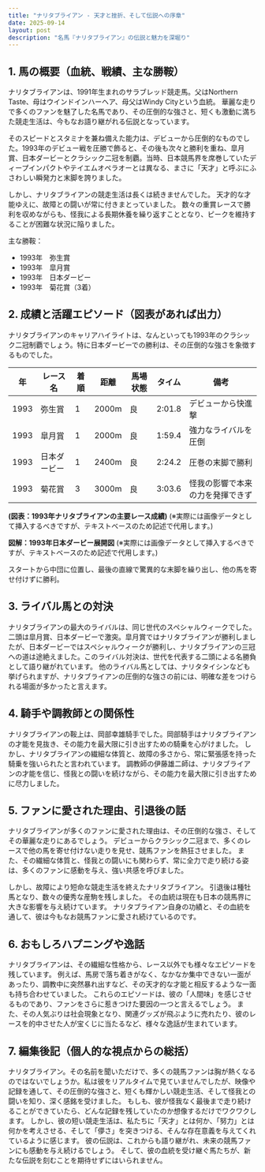 ```yaml
---
title: "ナリタブライアン - 天才と挫折、そして伝説への序章"
date: 2025-09-14
layout: post
description: "名馬『ナリタブライアン』の伝説と魅力を深堀り"
---
```


## 1. 馬の概要（血統、戦績、主な勝鞍）

ナリタブライアンは、1991年生まれのサラブレッド競走馬。父はNorthern Taste、母はウインドインハーヘア、母父はWindy Cityという血統。  華麗な走りで多くのファンを魅了した名馬であり、その圧倒的な強さと、短くも激動に満ちた競走生活は、今もなお語り継がれる伝説となっています。

そのスピードとスタミナを兼ね備えた能力は、デビューから圧倒的なものでした。1993年のデビュー戦を圧勝で飾ると、その後も次々と勝利を重ね、皐月賞、日本ダービーとクラシック二冠を制覇。当時、日本競馬界を席巻していたディープインパクトやテイエムオペラオーとは異なる、まさに「天才」と呼ぶにふさわしい瞬発力と末脚を誇りました。

しかし、ナリタブライアンの競走生活は長くは続きませんでした。 天才的な才能ゆえに、故障との闘いが常に付きまとっていました。  数々の重賞レースで勝利を収めながらも、怪我による長期休養を繰り返すこととなり、ピークを維持することが困難な状況に陥りました。

主な勝鞍：

* 1993年　弥生賞
* 1993年　皐月賞
* 1993年　日本ダービー
* 1993年　菊花賞（3着）


## 2. 成績と活躍エピソード（図表があれば出力）

ナリタブライアンのキャリアハイライトは、なんといっても1993年のクラシック二冠制覇でしょう。特に日本ダービーでの勝利は、その圧倒的な強さを象徴するものでした。

| 年 | レース名             | 着順 | 距離 | 馬場状態 | タイム      | 備考                                    |
|---|----------------------|-----|-----|---------|-----------|-----------------------------------------|
| 1993 | 弥生賞               | 1   | 2000m| 良       | 2:01.8     | デビューから快進撃                               |
| 1993 | 皐月賞               | 1   | 2000m| 良       | 1:59.4     | 強力なライバルを圧倒                               |
| 1993 | 日本ダービー           | 1   | 2400m| 良       | 2:24.2     | 圧巻の末脚で勝利                              |
| 1993 | 菊花賞               | 3   | 3000m| 良       | 3:03.6     | 怪我の影響で本来の力を発揮できず                      |


**(図表：1993年ナリタブライアンの主要レース成績)**  (※実際には画像データとして挿入するべきですが、テキストベースのため記述で代用します。)

**図解：1993年日本ダービー展開図** (※実際には画像データとして挿入するべきですが、テキストベースのため記述で代用します。)

スタートから中団に位置し、最後の直線で驚異的な末脚を繰り出し、他の馬を寄せ付けずに勝利。


## 3. ライバル馬との対決

ナリタブライアンの最大のライバルは、同じ世代のスペシャルウィークでした。二頭は皐月賞、日本ダービーで激突。皐月賞ではナリタブライアンが勝利しましたが、日本ダービーではスペシャルウィークが勝利し、ナリタブライアンの三冠への道は途絶えました。このライバル対決は、世代を代表する二頭による名勝負として語り継がれています。  他のライバル馬としては、ナリタタイシンなども挙げられますが、ナリタブライアンの圧倒的な強さの前には、明確な差をつけられる場面が多かったと言えます。


## 4. 騎手や調教師との関係性

ナリタブライアンの鞍上は、岡部幸雄騎手でした。岡部騎手はナリタブライアンの才能を見抜き、その能力を最大限に引き出すための騎乗を心がけました。  しかし、ナリタブライアンの繊細な体質と、故障の多さから、常に緊張感を持った騎乗を強いられたと言われています。  調教師の伊藤雄二師は、ナリタブライアンの才能を信じ、怪我との闘いを続けながら、その能力を最大限に引き出すために尽力しました。


## 5. ファンに愛された理由、引退後の話

ナリタブライアンが多くのファンに愛された理由は、その圧倒的な強さ、そしてその華麗な走りにあるでしょう。  デビューからクラシック二冠まで、多くのレースで他の馬を寄せ付けない走りを見せ、競馬ファンを熱狂させました。  また、その繊細な体質と、怪我との闘いにも関わらず、常に全力で走り続ける姿は、多くのファンに感動を与え、強い共感を呼びました。

しかし、故障により短命な競走生活を終えたナリタブライアン。  引退後は種牡馬となり、数々の優秀な産駒を残しました。  その血統は現在も日本の競馬界に大きな影響を与え続けています。  ナリタブライアン自身の功績と、その血統を通して、彼は今もなお競馬ファンに愛され続けているのです。


## 6. おもしろハプニングや逸話

ナリタブライアンは、その繊細な性格から、レース以外でも様々なエピソードを残しています。  例えば、馬房で落ち着きがなく、なかなか集中できない一面があったり、調教中に突然暴れ出すなど、その天才的な才能と相反するような一面も持ち合わせていました。  これらのエピソードは、彼の「人間味」を感じさせるものであり、ファンをさらに惹きつけた要因の一つと言えるでしょう。  また、その人気ぶりは社会現象となり、関連グッズが飛ぶように売れたり、彼のレースを的中させた人が宝くじに当たるなど、様々な逸話が生まれています。


## 7. 編集後記（個人的な視点からの総括）

ナリタブライアン。その名前を聞いただけで、多くの競馬ファンは胸が熱くなるのではないでしょうか。私は彼をリアルタイムで見ていませんでしたが、映像や記録を通して、その圧倒的な強さと、短くも輝かしい競走生活、そして怪我との闘いを知り、深く感銘を受けました。  もしも、彼が怪我なく最後まで走り続けることができていたら、どんな記録を残していたのか想像するだけでワクワクします。  しかし、彼の短い競走生活は、私たちに「天才」とは何か、「努力」とは何かを考えさせる、そして「儚さ」を突きつける、そんな存在意義を与えてくれているように感じます。  彼の伝説は、これからも語り継がれ、未来の競馬ファンにも感動を与え続けるでしょう。  そして、彼の血統を受け継ぐ馬たちが、新たな伝説を刻むことを期待せずにはいられません。
